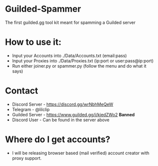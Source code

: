 # Guilded-Spammer
The first guilded.gg tool kit meant for spamming a Guilded server

# How to use it:
* Input your Accounts into ./Data/Accounts.txt (email:pass)
* Input your Proxies into ./Data/Proxies.txt (ip:port or user:pass@ip:port)
* Run either joiner.py or spammer.py (follow the menu and do what it says)

# Contact 
* Discord Server - https://discord.gg/wrNbhMeQeW
* Telegram - @lilclip
* Guilded Server - https://www.guilded.gg/i/kjedZWo2 **Banned**
* Discord User -  Can be found in the server above

# Where do I get accounts?
* I will be releasing browser based (mail verified) account creator with proxy support.
